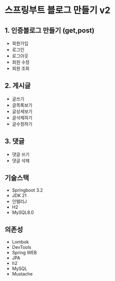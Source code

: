 # 스프링부트 블로그 만들기 v2

## 1. 인증블로그 만들기 (get,post)

- 회원가입
- 로그인
- 로그아웃
- 회원 수정
- 회원 조회

## 2. 게시글

- 글쓰기
- 글목록보기
- 글상세보기
- 글삭제하기
- 글수정하기

## 3. 댓글

- 댓글 쓰기
- 댓글 삭제

## 기술스택

- Springboot 3.2
- JDK 21
- 인텔리J
- H2
- MySQL8.0

## 의존성

- Lombok
- DevTools
- Spring WEB
- JPA
- h2
- MySQL
- Mustache